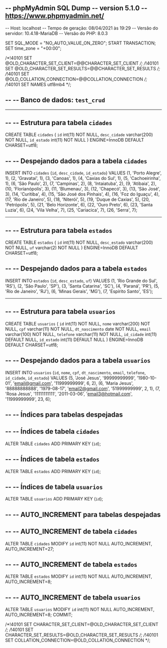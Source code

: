 -- phpMyAdmin SQL Dump
-- version 5.1.0
-- https://www.phpmyadmin.net/
--
-- Host: localhost
-- Tempo de geração: 08/04/2021 às 19:29
-- Versão do servidor: 10.4.18-MariaDB
-- Versão do PHP: 8.0.3

SET SQL_MODE = "NO_AUTO_VALUE_ON_ZERO";
START TRANSACTION;
SET time_zone = "+00:00";


/*!40101 SET @OLD_CHARACTER_SET_CLIENT=@@CHARACTER_SET_CLIENT */;
/*!40101 SET @OLD_CHARACTER_SET_RESULTS=@@CHARACTER_SET_RESULTS */;
/*!40101 SET @OLD_COLLATION_CONNECTION=@@COLLATION_CONNECTION */;
/*!40101 SET NAMES utf8mb4 */;

--
-- Banco de dados: `test_crud`
--

-- --------------------------------------------------------

--
-- Estrutura para tabela `cidades`
--

CREATE TABLE `cidades` (
  `id` int(11) NOT NULL,
  `desc_cidade` varchar(200) NOT NULL,
  `id_estado` int(11) NOT NULL
) ENGINE=InnoDB DEFAULT CHARSET=utf8;

--
-- Despejando dados para a tabela `cidades`
--

INSERT INTO `cidades` (`id`, `desc_cidade`, `id_estado`) VALUES
(1, 'Porto Alegre', 1),
(2, 'Gravataí', 1),
(3, 'Canoas', 1),
(4, 'Caxias do Sul', 1),
(5, 'Cachoeirinha', 1),
(6, 'São Paulo', 2),
(7, 'Campinas', 2),
(8, 'Intaiatuba', 2),
(9, 'Atibaia', 2),
(10, 'Florianópolis', 3),
(11, 'Blumenau', 3),
(12, 'Chapecó', 3),
(13, 'São José', 3),
(14, 'Curitiba', 4),
(15, 'São José dos Pinhais', 4),
(16, 'Foz do Iguaçu', 4),
(17, 'Rio de Janeiro', 5),
(18, 'Niterói', 5),
(19, 'Duque de Caxias', 5),
(20, 'Petrópolis', 5),
(21, 'Belo Horizonte', 6),
(22, 'Ouro Preto', 6),
(23, 'Santa Luzia', 6),
(24, 'Vila Velha', 7),
(25, 'Cariacica', 7),
(26, 'Serra', 7);

-- --------------------------------------------------------

--
-- Estrutura para tabela `estados`
--

CREATE TABLE `estados` (
  `id` int(11) NOT NULL,
  `desc_estado` varchar(200) NOT NULL,
  `uf` varchar(2) NOT NULL
) ENGINE=InnoDB DEFAULT CHARSET=utf8;

--
-- Despejando dados para a tabela `estados`
--

INSERT INTO `estados` (`id`, `desc_estado`, `uf`) VALUES
(1, 'Rio Grande do Sul', 'RS'),
(2, 'São Paulo', 'SP'),
(3, 'Santa Catarina', 'SC'),
(4, 'Paraná', 'PR'),
(5, 'Rio de Janeiro', 'RJ'),
(6, 'Minas Gerais', 'MG'),
(7, 'Espírito Santo', 'ES');

-- --------------------------------------------------------

--
-- Estrutura para tabela `usuarios`
--

CREATE TABLE `usuarios` (
  `id` int(11) NOT NULL,
  `nome` varchar(200) NOT NULL,
  `cpf` varchar(11) NOT NULL,
  `dt_nascimento` date NOT NULL,
  `email` varchar(100) NOT NULL,
  `telefone` varchar(11) NOT NULL,
  `id_cidade` int(11) DEFAULT NULL,
  `id_estado` int(11) DEFAULT NULL
) ENGINE=InnoDB DEFAULT CHARSET=utf8;

--
-- Despejando dados para a tabela `usuarios`
--

INSERT INTO `usuarios` (`id`, `nome`, `cpf`, `dt_nascimento`, `email`, `telefone`, `id_cidade`, `id_estado`) VALUES
(5, 'José Jesus', '99999999999', '1980-10-01', 'email@gmail.com', '11999999999', 6, 2),
(6, 'Maria Jesus', '88888888888', '1979-08-17', 'email2@gmail.com', '51999999999', 2, 1),
(7, 'Rosa Jesus', '11111111111', '2011-03-06', 'email3@hotmail.com', '11999999999', 23, 6);

--
-- Índices para tabelas despejadas
--

--
-- Índices de tabela `cidades`
--
ALTER TABLE `cidades`
  ADD PRIMARY KEY (`id`);

--
-- Índices de tabela `estados`
--
ALTER TABLE `estados`
  ADD PRIMARY KEY (`id`);

--
-- Índices de tabela `usuarios`
--
ALTER TABLE `usuarios`
  ADD PRIMARY KEY (`id`);

--
-- AUTO_INCREMENT para tabelas despejadas
--

--
-- AUTO_INCREMENT de tabela `cidades`
--
ALTER TABLE `cidades`
  MODIFY `id` int(11) NOT NULL AUTO_INCREMENT, AUTO_INCREMENT=27;

--
-- AUTO_INCREMENT de tabela `estados`
--
ALTER TABLE `estados`
  MODIFY `id` int(11) NOT NULL AUTO_INCREMENT, AUTO_INCREMENT=8;

--
-- AUTO_INCREMENT de tabela `usuarios`
--
ALTER TABLE `usuarios`
  MODIFY `id` int(11) NOT NULL AUTO_INCREMENT, AUTO_INCREMENT=8;
COMMIT;

/*!40101 SET CHARACTER_SET_CLIENT=@OLD_CHARACTER_SET_CLIENT */;
/*!40101 SET CHARACTER_SET_RESULTS=@OLD_CHARACTER_SET_RESULTS */;
/*!40101 SET COLLATION_CONNECTION=@OLD_COLLATION_CONNECTION */;